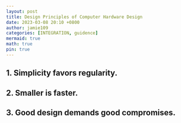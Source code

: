 ```yaml
---
layout: post
title: Design Principles of Computer Hardware Design
date: 2023-03-08 20:10 +0800
author: jamie109
categories: [INTEGRATION, guidence]
mermaid: true 
math: true
pin: true
---
```

## 1. Simplicity favors regularity.

## 2. Smaller is faster.

## 3. Good design demands good compromises.
